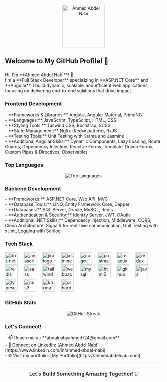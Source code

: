 <div align="center">
  <img height="138" src="https://avatars.githubusercontent.com/u/your-profile-id" alt="Ahmed Abdel Nabi" />
</div>

###

<h2 align="left">Welcome to My GitHub Profile! 👋</h2>

###

<p align="left">
  Hi, I'm **Ahmed Abdel Nabi**! 🚀<br>
  I'm a **Full Stack Developer** specializing in **ASP.NET Core** and **Angular**. I build dynamic, scalable, and efficient web applications, focusing on delivering end-to-end solutions that drive impact.
</p>



### **Frontend Development**
<p align="left">
  - **Frameworks & Libraries:** Angular, Angular Material, PrimeNG<br>
  - **Languages:** JavaScript, TypeScript, HTML, CSS<br>
  - **Styling Tools:** Tailwind CSS, Bootstrap, SCSS<br>
  - **State Management:** NgRx (Redux pattern), RxJS<br>
  - **Testing Tools:** Unit Testing with Karma and Jasmine<br>
  - **Additional Angular Skills:** Dynamic Components, Lazy Loading, Route Guards, Dependency Injection, Reactive Forms, Template-Driven Forms, Custom Pipes & Directives, Observables
</p>

### **Top Languages**
<div align="center">
  <img src="https://github-readme-stats.vercel.app/api/top-langs/?username=ahmedAbdelNabi-Hub&layout=compact&theme=dark&hide_border=true" alt="Top Languages" />
</div>


### **Backend Development**
<p align="left">
  - **Frameworks:** ASP.NET Core, Web API, MVC<br>
  - **Database Tools:** LINQ, Entity Framework Core, Dapper<br>
  - **Databases:** SQL Server, Oracle, MySQL, Redis<br>
  - **Authentication & Security:** Identity Server, JWT, OAuth<br>
  - **Additional .NET Skills:** Dependency Injection, Middleware, CQRS, Clean Architecture, SignalR for real-time communication, Unit Testing with xUnit, Logging with Serilog
</p>



### **Tech Stack**
<div align="left">
  <img src="https://skillicons.dev/icons?i=dotnet" height="40" alt="dot-net logo" />
  <img width="12" />
  <img src="https://cdn.simpleicons.org/javascript/F7DF1E" height="40" alt="javascript logo" />
  <img width="12" />
  <img src="https://cdn.simpleicons.org/jira/0052CC" height="40" alt="jira logo" />
  <img width="12" />
  <img src="https://cdn.simpleicons.org/jasmine/8A4182" height="40" alt="jasmine logo" />
  <img width="12" />
  <img src="https://cdn.simpleicons.org/nuget/004880" height="40" alt="nuget logo" />
  <img width="12" />
  <img src="https://cdn.simpleicons.org/postman/FF6C37" height="40" alt="postman logo" />
  <img width="12" />
  <img src="https://skillicons.dev/icons?i=reactivex" height="40" alt="reactivex logo" />
  <img width="12" />
  <img src="https://cdn.simpleicons.org/redux/764ABC" height="40" alt="redux logo" />
  <img width="12" />
  <img src="https://skillicons.dev/icons?i=redis" height="40" alt="redis logo" />
  <img width="12" />
  <img src="https://skillicons.dev/icons?i=sass" height="40" alt="sass logo" />
  <img width="12" />
  <img src="https://cdn.simpleicons.org/tailwindcss/06B6D4" height="40" alt="tailwindcss logo" />
  <img width="12" />
  <img src="https://cdn.simpleicons.org/webpack/8DD6F9" height="40" alt="webpack logo" />
  <img width="12" />
  <img src="https://skillicons.dev/icons?i=mysql" height="40" alt="mysql logo" />
  <img width="12" />
  <img src="https://cdn.jsdelivr.net/gh/devicons/devicon/icons/html5/html5-original.svg" height="40" alt="html5 logo" />
  <img width="12" />
  <img src="https://skillicons.dev/icons?i=github" height="40" alt="github logo" />
  <img width="12" />
  <img src="https://skillicons.dev/icons?i=java" height="40" alt="java logo" />
  <img width="12" />
  <img src="https://skillicons.dev/icons?i=ts" height="40" alt="typescript logo" />
  <img width="12" />
  <img src="https://cdn.jsdelivr.net/gh/devicons/devicon/icons/css3/css3-original.svg" height="40" alt="css3 logo" />
  <img width="12" />
  <img src="https://cdn.jsdelivr.net/gh/devicons/devicon/icons/karma/karma-original.svg" height="40" alt="karma logo" />
  <img width="12" />
  <img src="https://cdn.jsdelivr.net/gh/devicons/devicon/icons/csharp/csharp-original.svg" height="40" alt="csharp logo" />
</div>


### **GitHub Stats**
<div align="center">
  <img src="https://github-readme-streak-stats.herokuapp.com/?user=ahmedAbdelNabi-Hub&theme=dark&hide_border=true" alt="GitHub Streak" />
</div>


### **Let's Connect!**
<p align="left">
  - 📫 Reach me at: **abdalnabyahmed724@gmail.com**<br>
  - 💼 Connect on LinkedIn: [Ahmed Abdel Nabi](https://www.linkedin.com/in/ahmed-abdel-nabi)<br>
  - 🌐 Visit my portfolio: [My Portfolio](https://ahmedabdelnabi.com)
</p>

---

<div align="center">
  <h3 style="font-family: 'Segoe UI', Tahoma, Geneva, Verdana, sans-serif; color: #2D3748;">Let's Build Something Amazing Together! 🚀</h3>
</div>
